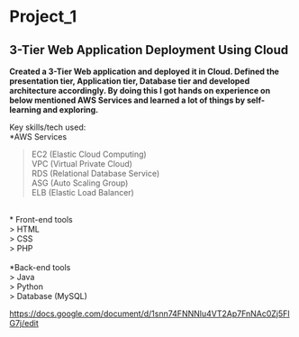 # Project_1
## 3-Tier Web Application Deployment Using Cloud
**Created a 3-Tier Web application and deployed it in Cloud. Defined the presentation tier, Application tier, Database tier and
developed architecture accordingly. By doing this I got hands on experience on below mentioned AWS Services and learned
a lot of things by self-learning and exploring.**

Key skills/tech used:
<br>
*AWS Services<br>
 > EC2 (Elastic Cloud Computing)<br>
 > VPC (Virtual Private Cloud)<br>
 > RDS (Relational Database Service)<br>
 > ASG (Auto Scaling Group)<br>
 > ELB (Elastic Load Balancer)<br>
<br>
* Front-end tools<br>
 > HTML<br>
 > CSS<br>
 > PHP<br>
<br>
*Back-end tools<br>
 > Java<br>
 > Python<br>
 > Database (MySQL)

https://docs.google.com/document/d/1snn74FNNNlu4VT2Ap7FnNAc0Zj5FIG7j/edit
